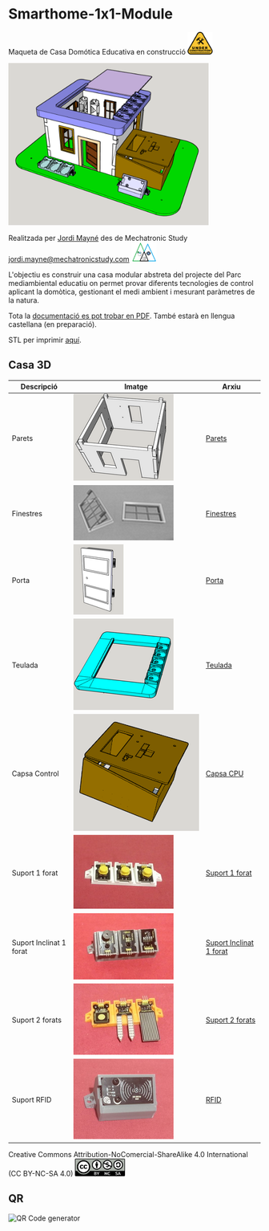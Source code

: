 # Smarthome-1x1-Module

Maqueta de Casa Domótica Educativa en construcció <img src="Imatges/UnderConstruction.png" width="50" />

<img src="Imatges/CasaModel_1x1Final.png" width="400" />

Realitzada per [Jordi Mayné](https://github.com/maynej) des de Mechatronic Study jordi.mayne@mechatronicstudy.com <img src="Imatges/Logo3senseFons.png" width="50" />

L'objectiu es construir una casa modular abstreta del projecte del Parc mediambiental educatiu on permet provar diferents tecnologies de control aplicant la domòtica, gestionant el medi ambient i mesurant paràmetres de la natura.

Tota la [documentació es pot trobar en PDF](https://github.com/maynej/Smarthome-1x1-Module/tree/main/DOC). També estarà en llengua castellana (en preparació).

STL per imprimir [aquí](https://github.com/maynej/Smarthome-1x1-Module/tree/main/STL).

## Casa 3D 
  
Descripció         | Imatge          | Arxiu         
------------- | ------------- | ------------- 
Parets |![](Imatges/Parets.png) | [Parets](STL/Parets)
Finestres |![](Imatges/Finestres.png) | [Finestres](STL/Finestres)
Porta |![](Imatges/Porta.png) | [Porta](STL/Porta)
Teulada |![](Imatges/Teulada.png) | [Teulada](STL/Teulada)
Capsa Control |![](Imatges/CapsaCPU.png) | [Capsa CPU](STL/CPU)
Suport 1 forat |![](Imatges/Suport1forat.jpg) | [Suport 1 forat](STL/Suport1forat.stl)
Suport Inclinat 1 forat |![](Imatges/SuportInclinat1forat.jpg) | [Suport Inclinat 1 forat](STL/SuportInclinat1forat.stl)
Suport 2 forats |![](Imatges/Suport2forats.jpg) | [Suport 2 forats](STL/Suport2forats.stl)
Suport RFID |![](Imatges/SuportRFID.jpg) | [RFID](STL/SuportRFID.stl)

Creative Commons Attribution-NoComercial-ShareAlike 4.0 International (CC BY-NC-SA 4.0)  <img src="Imatges/CC.png" width="100" />

## QR
<img src="https://www.codigos-qr.com/qr/php/qr_img.php?d=https%3A%2F%2Fgithub.com%2Fmaynej%2FSmarthome-1x1-Module&s=6&e=m" alt="QR Code generator"/>
